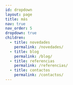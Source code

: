```yaml
---
id: dropdown
layout: page
title: más
nav: true
nav_order: 5
dropdown: true
children:
  - title: novedades
    permalink: /novedades/
  - title: blog
    permalink: /blog/
  - title: referencias
    permalink: /referencias/
  - title: contactos
    permalink: /contactos/
---
```

